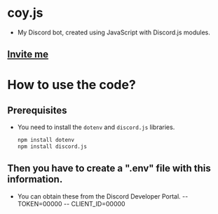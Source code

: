 # coy.js

- My Discord bot, created using JavaScript with Discord.js modules.

## [Invite me](https://discord.com/api/oauth2/authorize?client_id=1189629794489471006&permissions=8&scope=bot)

# How to use the code?

## Prerequisites
- You need to install the `dotenv` and `discord.js` libraries.

  ```bash
  npm install dotenv
  npm install discord.js


## Then you have to create a ".env" file with this information.

- You can obtain these from the Discord Developer Portal.
-- TOKEN=00000
-- CLIENT_ID=00000
